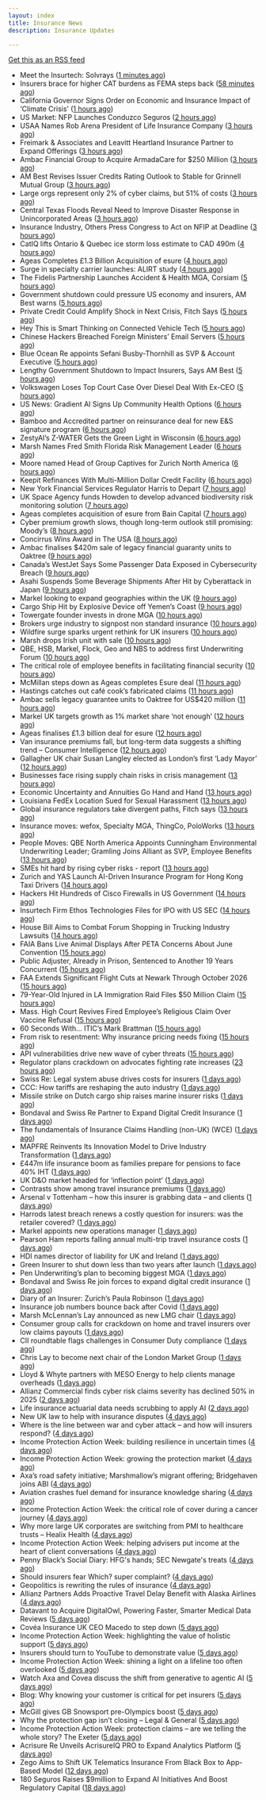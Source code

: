 ```yaml
---
layout: index
title: Insurance News
description: Insurance Updates

---
```


[Get this as an RSS feed](/insurance.rss)

<!-- news_marker starts -->
- Meet the Insurtech: Solvrays ([1 minutes ago](https://www.dig-in.com/news/meet-the-insurtech-solvrays))
- Insurers brace for higher CAT burdens as FEMA steps back ([58 minutes ago](https://www.dig-in.com/opinion/insurers-brace-for-higher-cat-burdens-as-fema-steps-back))
- California Governor Signs Order on Economic and Insurance Impact of ‘Climate Crisis’ ([1 hours ago](https://www.insurancejournal.com/news/west/2025/09/30/841138.htm))
- US Market: NFP Launches Conduzco Seguros ([2 hours ago](https://insurance-edge.net/2025/09/30/us-market-nfp-launches-conduzco-seguros/))
- USAA Names Rob Arena President of Life Insurance Company ([3 hours ago](https://www.insurtechinsights.com/usaa-names-rob-arena-president-of-life-insurance-company/))
- Freimark & Associates and Leavitt Heartland Insurance Partner to Expand Offerings ([3 hours ago](https://www.insurancejournal.com/news/midwest/2025/09/30/841124.htm))
- Ambac Financial Group to Acquire ArmadaCare for $250 Million ([3 hours ago](https://www.insurtechinsights.com/ambac-financial-group-to-acquire-armadacare-for-250-million/))
- AM Best Revises Issuer Credits Rating Outlook to Stable for Grinnell Mutual Group ([3 hours ago](https://www.insurancejournal.com/news/midwest/2025/09/30/841117.htm))
- Large orgs represent only 2% of cyber claims, but 51% of costs ([3 hours ago](https://www.dig-in.com/news/large-orgs-are-only-2-of-cyber-claims-but-51-of-costs))
- Central Texas Floods Reveal Need to Improve Disaster Response in Unincorporated Areas ([3 hours ago](https://www.insurancejournal.com/news/southcentral/2025/09/30/841109.htm))
- Insurance Industry, Others Press Congress to Act on NFIP at Deadline ([3 hours ago](https://www.insurancejournal.com/news/national/2025/09/30/841102.htm))
- CatIQ lifts Ontario & Quebec ice storm loss estimate to CAD 490m ([4 hours ago](https://www.reinsurancene.ws/catiq-lifts-ontario-quebec-ice-storm-loss-estimate-to-cad-490m/))
- Ageas Completes £1.3 Billion Acquisition of esure ([4 hours ago](https://www.insurtechinsights.com/ageas-completes-1-3-billion-acquisition-of-esure/))
- Surge in specialty carrier launches: ALIRT study ([4 hours ago](https://www.reinsurancene.ws/surge-in-specialty-carrier-launches-alirt-study/))
- The Fidelis Partnership Launches Accident & Health MGA, Corsiam ([5 hours ago](https://www.insurancejournal.com/news/international/2025/09/30/841095.htm))
- Government shutdown could pressure US economy and insurers, AM Best warns ([5 hours ago](https://www.reinsurancene.ws/government-shutdown-could-pressure-us-economy-and-insurers-am-best-warns/))
- Private Credit Could Amplify Shock in Next Crisis, Fitch Says ([5 hours ago](https://www.insurancejournal.com/news/international/2025/09/30/841088.htm))
- Hey This is Smart Thinking on Connected Vehicle Tech ([5 hours ago](https://insurance-edge.net/2025/09/30/hey-this-is-smart-thinking-on-connected-vehicle-tech/))
- Chinese Hackers Breached Foreign Ministers’ Email Servers ([5 hours ago](https://www.insurancejournal.com/news/international/2025/09/30/841090.htm))
- Blue Ocean Re appoints Sefani Busby-Thornhill as SVP & Account Executive ([5 hours ago](https://www.reinsurancene.ws/blue-ocean-re-appoints-sefani-busby-thornhill-as-svp-account-executive/))
- Lengthy Government Shutdown to Impact Insurers, Says AM Best ([5 hours ago](https://www.insurancejournal.com/news/national/2025/09/30/841069.htm))
- Volkswagen Loses Top Court Case Over Diesel Deal With Ex-CEO ([5 hours ago](https://www.insurancejournal.com/news/international/2025/09/30/841081.htm))
- US News: Gradient AI Signs Up Community Health Options ([6 hours ago](https://insurance-edge.net/2025/09/30/us-news-gradient-ai-signs-up-community-health-options/))
- Bamboo and Accredited partner on reinsurance deal for new E&S signature program ([6 hours ago](https://www.reinsurancene.ws/bamboo-and-accredited-partner-on-reinsurance-deal-for-new-es-signature-program/))
- ZestyAI’s Z-WATER Gets the Green Light in Wisconsin ([6 hours ago](https://insurance-edge.net/2025/09/30/zestyais-z-water-gets-the-green-light-in-wisconsin/))
- Marsh Names Fred Smith Florida Risk Management Leader ([6 hours ago](https://www.insurancejournal.com/news/southeast/2025/09/30/841076.htm))
- Moore named Head of Group Captives for Zurich North America ([6 hours ago](https://www.reinsurancene.ws/moore-named-head-of-group-captives-for-zurich-north-america/))
- Keepit Refinances With Multi-Million Dollar Credit Facility ([6 hours ago](https://insurance-edge.net/2025/09/30/keepit-refinances-with-multi-million-dollar-credit-facility/))
- New York Financial Services Regulator Harris to Depart ([7 hours ago](https://www.insurancejournal.com/news/east/2025/09/30/841064.htm))
- UK Space Agency funds Howden to develop advanced biodiversity risk monitoring solution ([7 hours ago](https://www.reinsurancene.ws/uk-space-agency-funds-howden-to-develop-advanced-biodiversity-risk-monitoring-solution/))
- Ageas completes acquisition of esure from Bain Capital ([7 hours ago](https://www.reinsurancene.ws/ageas-completes-acquisition-of-esure-from-bain-capital/))
- Cyber premium growth slows, though long-term outlook still promising: Moody’s ([8 hours ago](https://www.reinsurancene.ws/cyber-premium-growth-slows-though-long-term-outlook-still-promising-moodys/))
- Concirrus Wins Award in The USA ([8 hours ago](https://insurance-edge.net/2025/09/30/concirrus-wins-award-in-the-usa/))
- Ambac finalises $420m sale of legacy financial guaranty units to Oaktree ([9 hours ago](https://www.reinsurancene.ws/ambac-finalises-420m-sale-of-legacy-financial-guaranty-units-to-oaktree/))
- Canada’s WestJet Says Some Passenger Data Exposed in Cybersecurity Breach ([9 hours ago](https://www.insurancejournal.com/news/international/2025/09/30/841054.htm))
- Asahi Suspends Some Beverage Shipments After Hit by Cyberattack in Japan ([9 hours ago](https://www.insurancejournal.com/news/international/2025/09/30/841050.htm))
- Markel looking to expand geographies within the UK ([9 hours ago](https://www.postonline.co.uk/commercial/7959096/markel-looking-to-expand-geographies-within-the-uk))
- Cargo Ship Hit by Explosive Device off Yemen’s Coast ([9 hours ago](https://www.insurancejournal.com/news/international/2025/09/30/841044.htm))
- Towergate founder invests in drone MGA ([10 hours ago](https://www.postonline.co.uk/commercial/7959135/towergate-founder-invests-in-drone-mga))
- Brokers urge industry to signpost non standard insurance ([10 hours ago](https://www.postonline.co.uk/broker/7959133/brokers-urge-industry-to-signpost-non-standard-insurance))
- Wildfire surge sparks urgent rethink for UK insurers ([10 hours ago](https://www.insurancebusinessmag.com/uk/news/catastrophe/wildfire-surge-sparks-urgent-rethink-for-uk-insurers-551412.aspx))
- Marsh drops Irish unit with sale ([10 hours ago](https://www.insurancebusinessmag.com/uk/news/breaking-news/marsh-drops-irish-unit-with-sale-551411.aspx))
- QBE, HSB, Markel, Flock, Geo and NBS to address first Underwriting Forum ([10 hours ago](https://www.postonline.co.uk/commercial/7959128/qbe-hsb-markel-flock-geo-and-nbs-to-address-first-underwriting-forum))
- The critical role of employee benefits in facilitating financial security ([10 hours ago](https://www.dig-in.com/opinion/the-critical-role-of-employee-benefits-in-facilitating-financial-security))
- McMillan steps down as Ageas completes Esure deal ([11 hours ago](https://www.postonline.co.uk/news/7959131/mcmillan-steps-down-as-ageas-completes-esure-deal))
- Hastings catches out café cook’s fabricated claims ([11 hours ago](https://www.postonline.co.uk/news/7959130/hastings-catches-out-caf%C3%A9-cook%E2%80%99s-fabricated-claims))
- Ambac sells legacy guarantee units to Oaktree for US$420 million ([11 hours ago](https://www.insurancebusinessmag.com/uk/news/mergers-acquisitions/ambac-sells-legacy-guarantee-units-to-oaktree-for-us420-million-551393.aspx))
- Markel UK targets growth as 1% market share ‘not enough’ ([12 hours ago](https://www.postonline.co.uk/news/7959094/markel-uk-targets-growth-as-1-market-share-%E2%80%98not-enough%E2%80%99))
- Ageas finalises £1.3 billion deal for esure ([12 hours ago](https://www.insurancebusinessmag.com/uk/news/mergers-acquisitions/ageas-finalises-1-3-billion-deal-for-esure-551389.aspx))
- Van insurance premiums fall, but long-term data suggests a shifting trend – Consumer Intelligence ([12 hours ago](https://www.insurancebusinessmag.com/uk/news/auto-motor/van-insurance-premiums-fall-but-longterm-data-suggests-a-shifting-trend--consumer-intelligence-551384.aspx))
- Gallagher UK chair Susan Langley elected as London’s first ‘Lady Mayor’ ([12 hours ago](https://www.insurancebusinessmag.com/uk/news/breaking-news/gallagher-uk-chair-susan-langley-elected-as-londons-first-lady-mayor-551380.aspx))
- Businesses face rising supply chain risks in crisis management ([13 hours ago](https://www.insurancebusinessmag.com/uk/news/breaking-news/businesses-face-rising-supply-chain-risks-in-crisis-management-551376.aspx))
- Economic Uncertainty and Annuities Go Hand and Hand ([13 hours ago](https://www.insurancejournal.com/blogs/agentsync/2025/09/30/841015.htm))
- Louisiana FedEx Location Sued for Sexual Harassment ([13 hours ago](https://www.insurancejournal.com/news/southcentral/2025/09/30/840994.htm))
- Global insurance regulators take divergent paths, Fitch says ([13 hours ago](https://www.insurancebusinessmag.com/uk/news/breaking-news/global-insurance-regulators-take-divergent-paths-fitch-says-551374.aspx))
- Insurance moves: wefox, Specialty MGA, ThingCo, PoloWorks ([13 hours ago](https://www.insurancebusinessmag.com/uk/news/breaking-news/insurance-moves-wefox-specialty-mga-thingco-poloworks-551373.aspx))
- People Moves: QBE North America Appoints Cunningham Environmental Underwriting Leader; Gramling Joins Alliant as SVP, Employee Benefits ([13 hours ago](https://www.insurancejournal.com/news/national/2025/09/30/840938.htm))
- SMEs hit hard by rising cyber risks - report ([13 hours ago](https://www.insurancebusinessmag.com/uk/news/cyber/smes-hit-hard-by-rising-cyber-risks--report-551372.aspx))
- Zurich and YAS Launch AI-Driven Insurance Program for Hong Kong Taxi Drivers ([14 hours ago](https://www.insurtechinsights.com/zurich-and-yas-launch-ai-driven-insurance-program-for-hong-kong-taxi-drivers/))
- Hackers Hit Hundreds of Cisco Firewalls in US Government ([14 hours ago](https://www.insurancejournal.com/news/national/2025/09/30/841012.htm))
- Insurtech Firm Ethos Technologies Files for IPO with US SEC ([14 hours ago](https://www.insurtechinsights.com/insurtech-firm-ethos-technologies-files-for-ipo-with-us-sec/))
- House Bill Aims to Combat Forum Shopping in Trucking Industry Lawsuits ([14 hours ago](https://www.insurancejournal.com/news/national/2025/09/30/840985.htm))
- FAIA Bans Live Animal Displays After PETA Concerns About June Convention ([15 hours ago](https://www.insurancejournal.com/news/southeast/2025/09/30/840973.htm))
- Public Adjuster, Already in Prison, Sentenced to Another 19 Years Concurrent ([15 hours ago](https://www.insurancejournal.com/news/southeast/2025/09/30/840968.htm))
- FAA Extends Significant Flight Cuts at Newark Through October 2026 ([15 hours ago](https://www.insurancejournal.com/news/east/2025/09/30/841038.htm))
- 79-Year-Old Injured in LA Immigration Raid Files $50 Million Claim ([15 hours ago](https://www.insurancejournal.com/news/west/2025/09/30/840955.htm))
- Mass. High Court Revives Fired Employee’s Religious Claim Over Vaccine Refusal ([15 hours ago](https://www.insurancejournal.com/news/east/2025/09/30/840978.htm))
- 60 Seconds With... ITIC’s Mark Brattman ([15 hours ago](https://www.postonline.co.uk/claims/7958130/60-seconds-with-itic%E2%80%99s-mark-brattman))
- From risk to resentment: Why insurance pricing needs fixing ([15 hours ago](https://www.postonline.co.uk/personal/7958970/from-risk-to-resentment-why-insurance-pricing-needs-fixing))
- API vulnerabilities drive new wave of cyber threats ([15 hours ago](https://www.insurancebusinessmag.com/uk/news/cyber/api-vulnerabilities-drive-new-wave-of-cyber-threats-551400.aspx))
- Regulator plans crackdown on advocates fighting rate increases ([23 hours ago](https://www.dig-in.com/news/regulator-plans-crackdown-on-advocates-fighting-rate-increases))
- Swiss Re: Legal system abuse drives costs for insurers ([1 days ago](https://www.dig-in.com/news/swiss-re-legal-system-abuse-drives-costs-for-insurers))
- CCC: How tariffs are reshaping the auto industry ([1 days ago](https://www.dig-in.com/news/ccc-how-tariffs-are-reshaping-the-auto-industry))
- Missile strike on Dutch cargo ship raises marine insurer risks ([1 days ago](https://www.insurancebusinessmag.com/uk/news/marine/missile-strike-on-dutch-cargo-ship-raises-marine-insurer-risks-551369.aspx))
- Bondaval and Swiss Re Partner to Expand Digital Credit Insurance ([1 days ago](https://www.insurtechinsights.com/bondaval-and-swiss-re-partner-to-expand-digital-credit-insurance/))
- The fundamentals of Insurance Claims Handling (non-UK) (WCE) ([1 days ago](https://www.insurancebusinessmag.com/uk/guides/the-fundamentals-of-insurance-claims-handling-nonuk-wce-551320.aspx))
- MAPFRE Reinvents Its Innovation Model to Drive Industry Transformation ([1 days ago](https://www.insurtechinsights.com/mapfre-reinvents-its-innovation-model-to-drive-industry-transformation/))
- £447m life insurance boom as families prepare for pensions to face 40% IHT ([1 days ago](https://ifamagazine.com/447m-life-insurance-boom-as-families-prepare-for-pensions-to-face-40-iht/))
- UK D&O market headed for ‘inflection point’ ([1 days ago](https://www.postonline.co.uk/commercial/7959121/uk-do-market-headed-for-%E2%80%98inflection-point%E2%80%99))
- Contrasts show among travel insurance premiums ([1 days ago](https://www.postonline.co.uk/news/7959119/contrasts-show-among-travel-insurance-premiums))
- Arsenal v Tottenham – how this insurer is grabbing data – and clients ([1 days ago](https://www.insurancebusinessmag.com/uk/news/breaking-news/arsenal-v-tottenham--how-this-insurer-is-grabbing-data--and-clients-551270.aspx))
- Harrods latest breach renews a costly question for insurers: was the retailer covered? ([1 days ago](https://www.insurancebusinessmag.com/uk/news/cyber/harrods-latest-breach-renews-a-costly-question-for-insurers-was-the-retailer-covered-551269.aspx))
- Markel appoints new operations manager ([1 days ago](https://www.insurancebusinessmag.com/uk/news/breaking-news/markel-appoints-new-operations-manager-551268.aspx))
- Pearson Ham reports falling annual multi-trip travel insurance costs ([1 days ago](https://www.insurancebusinessmag.com/uk/news/travel/pearson-ham-reports-falling-annual-multitrip-travel-insurance-costs-551267.aspx))
- HDI names director of liability for UK and Ireland ([1 days ago](https://www.insurancebusinessmag.com/uk/news/breaking-news/hdi-names-director-of-liability-for-uk-and-ireland-551265.aspx))
- Green Insurer to shut down less than two years after launch ([1 days ago](https://www.postonline.co.uk/broker/7959112/green-insurer-to-shut-down-less-than-two-years-after-launch))
- Pen Underwriting’s plan to becoming biggest MGA ([1 days ago](https://www.postonline.co.uk/commercial/7959029/pen-underwriting%E2%80%99s-plan-to-becoming-biggest-mga))
- Bondaval and Swiss Re join forces to expand digital credit insurance ([1 days ago](https://www.insurancebusinessmag.com/uk/news/breaking-news/bondaval-and-swiss-re-join-forces-to-expand-digital-credit-insurance-551242.aspx))
- Diary of an Insurer: Zurich’s Paula Robinson ([1 days ago](https://www.postonline.co.uk/commercial/7958071/diary-of-an-insurer-zurich%E2%80%99s-paula-robinson))
- Insurance job numbers bounce back after Covid ([1 days ago](https://www.postonline.co.uk/people/7958064/insurance-job-numbers-bounce-back-after-covid))
- Marsh McLennan’s Lay announced as new LMG chair ([1 days ago](https://www.postonline.co.uk/news/7959110/marsh-mclennan%E2%80%99s-lay-announced-as-new-lmg-chair))
- Consumer group calls for crackdown on home and travel insurers over low claims payouts ([1 days ago](https://www.insurancebusinessmag.com/uk/news/property-insurance/consumer-group-calls-for-crackdown-on-home-and-travel-insurers-over-low-claims-payouts-551202.aspx))
- CII roundtable flags challenges in Consumer Duty compliance ([1 days ago](https://www.insurancebusinessmag.com/uk/news/breaking-news/cii-roundtable-flags-challenges-in-consumer-duty-compliance-551201.aspx))
- Chris Lay to become next chair of the London Market Group ([1 days ago](https://www.insurancebusinessmag.com/uk/news/breaking-news/chris-lay-to-become-next-chair-of-the-london-market-group-551200.aspx))
- Lloyd & Whyte partners with MESO Energy to help clients manage overheads ([1 days ago](https://www.insurancebusinessmag.com/uk/news/breaking-news/lloyd-and-whyte-partners-with-meso-energy-to-help-clients-manage-overheads-551199.aspx))
- Allianz Commercial finds cyber risk claims severity has declined 50% in 2025 ([2 days ago](https://www.dig-in.com/news/allianz-commercial-cyber-risk-claims-severity-declined-50))
- Life insurance actuarial data needs scrubbing to apply AI ([2 days ago](https://www.dig-in.com/news/life-insurance-actuarial-data-needs-scrubbing-to-apply-ai))
- New UK law to help with insurance disputes ([4 days ago](https://www.insurancebusinessmag.com/uk/news/breaking-news/new-uk-law-to-help-with-insurance-disputes-551153.aspx))
- Where is the line between war and cyber attack – and how will insurers respond? ([4 days ago](https://www.insurancebusinessmag.com/uk/news/cyber/where-is-the-line-between-war-and-cyber-attack--and-how-will-insurers-respond-551151.aspx))
- Income Protection Action Week: building resilience in uncertain times ([4 days ago](https://ifamagazine.com/income-protection-action-week-building-resilience-in-uncertain-times/))
- Income Protection Action Week: growing the protection market ([4 days ago](https://ifamagazine.com/income-protection-action-week-growing-the-protection-market/))
- Axa’s road safety initiative; Marshmallow’s migrant offering; Bridgehaven joins ABI ([4 days ago](https://www.postonline.co.uk/news/7959099/axa%E2%80%99s-road-safety-initiative-marshmallow%E2%80%99s-migrant-offering-bridgehaven-joins-abi))
- Aviation crashes fuel demand for insurance knowledge sharing ([4 days ago](https://www.postonline.co.uk/news/7959101/aviation-crashes-fuel-demand-for-insurance-knowledge-sharing))
- Income Protection Action Week: the critical role of cover during a cancer journey ([4 days ago](https://ifamagazine.com/income-protection-action-week-the-critical-role-of-cover-during-a-cancer-journey/))
- Why more large UK corporates are switching from PMI to healthcare trusts – Healix Health ([4 days ago](https://ifamagazine.com/why-more-large-uk-corporates-are-switching-from-pmi-to-healthcare-trusts-healix-health/))
- Income Protection Action Week: helping advisers put income at the heart of client conversations ([4 days ago](https://ifamagazine.com/income-protection-action-week-helping-advisers-put-income-at-the-heart-of-client-conversations/))
- Penny Black’s Social Diary: HFG's hands; SEC Newgate's treats ([4 days ago](https://www.postonline.co.uk/people/7958919/penny-black%E2%80%99s-social-diary-hfgs-hands-sec-newgates-treats))
- Should insurers fear Which? super complaint? ([4 days ago](https://www.postonline.co.uk/personal/7959088/should-insurers-fear-which-super-complaint))
- Geopolitics is rewriting the rules of insurance ([4 days ago](https://www.dig-in.com/opinion/geopolitics-is-rewriting-the-rules-of-insurance))
- Allianz Partners Adds Proactive Travel Delay Benefit with Alaska Airlines ([4 days ago](https://www.insurtechinsights.com/allianz-partners-adds-proactive-travel-delay-benefit-with-alaska-airlines/))
- Datavant to Acquire DigitalOwl, Powering Faster, Smarter Medical Data Reviews ([5 days ago](https://www.insurtechinsights.com/datavant-to-acquire-digitalowl-powering-faster-smarter-medical-data-reviews/))
- Covéa Insurance UK CEO Macedo to step down ([5 days ago](https://www.postonline.co.uk/news/7959100/cov%C3%A9a-insurance-uk-ceo-macedo-to-step-down))
- Income Protection Action Week: highlighting the value of holistic support ([5 days ago](https://ifamagazine.com/income-protection-action-week-highlighting-the-value-of-holistic-support-as-day-four-draws-to-a-close/))
- Insurers should turn to YouTube to demonstrate value ([5 days ago](https://www.postonline.co.uk/personal/7959097/insurers-should-turn-to-youtube-to-demonstrate-value))
- Income Protection Action Week: shining a light on a lifeline too often overlooked ([5 days ago](https://ifamagazine.com/income-protection-action-week-shining-a-light-on-a-lifeline-too-often-overlooked/))
- Watch Axa and Covea discuss the shift from generative to agentic AI ([5 days ago](https://www.postonline.co.uk/technology/7959091/watch-axa-and-covea-discuss-the-shift-from-generative-to-agentic-ai))
- Blog: Why knowing your customer is critical for pet insurers ([5 days ago](https://www.postonline.co.uk/market-access/7959036/blog-why-knowing-your-customer-is-critical-for-pet-insurers))
- McGill gives GB Snowsport pre-Olympics boost ([5 days ago](https://www.postonline.co.uk/news/7959093/mcgill-gives-gb-snowsport-pre-olympics-boost))
- Why the protection gap isn’t closing – Legal & General ([5 days ago](https://ifamagazine.com/why-the-protection-gap-isnt-closing-legal-general/))
- Income Protection Action Week: protection claims – are we telling the whole story? The Exeter ([5 days ago](https://ifamagazine.com/income-protection-claims-are-we-telling-the-whole-story-the-exeter/))
- Acrisure Re Unveils AcrisureIQ PRO to Expand Analytics Platform ([5 days ago](https://www.insurtechinsights.com/acrisure-re-unveils-acrisureiq-pro-to-expand-analytics-platform/))
- Zego Aims to Shift UK Telematics Insurance From Black Box to App-Based Model ([12 days ago](https://thefintechtimes.com/zego-aims-to-shift-uk-telematics-insurance-from-black-box-to-app-based-model/))
- 180 Seguros Raises $9million to Expand AI Initiatives And Boost Regulatory Capital ([18 days ago](https://thefintechtimes.com/180-seguros-raises-9m-to-expand-ai-initiatives-and-boost-regulatory-capital/))

<!-- news_marker ends -->